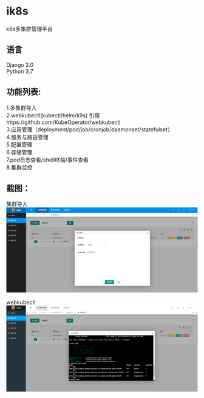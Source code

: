 # ik8s
k8s多集群管理平台

## 语言
Django 3.0  
Python 3.7  

## 功能列表:  
1.多集群导入  
2.webkubectl(kubectl/helm/k9s)  引用https://github.com/KubeOperator/webkubectl  
3.应用管理（deployment/pod/job/cronjob/daemonset/statefulset）  
4.服务与路由管理  
5.配置管理  
6.存储管理  
7.pod日志查看/shell终端/事件查看  
8.集群监控  


## 截图：  
集群导入  
![1](https://github.com/YangDevops/ik8s/blob/main/images/1.png)

webkubectl  
![2](https://github.com/YangDevops/ik8s/blob/main/images/2.png)
